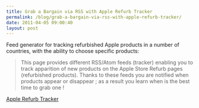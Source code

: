 ```yaml
---
title: Grab a Bargain via RSS with Apple Refurb Tracker
permalink: /blog/grab-a-bargain-via-rss-with-apple-refurb-tracker/
date: 2011-04-05 09:00:40
layout: post
---
```


Feed generator for tracking refurbished Apple products in a number of countries, with the ability to choose specific products: 

> This page provides different RSS/Atom feeds (tracker) enabling you to track apparition of new products on the Apple Store Refurb pages (refurbished products). Thanks to these feeds you are notified when products appear or disappear ; as a result you learn when is the best time to grab one !

[Apple Refurb Tracker](http://refurb-tracker.com)
